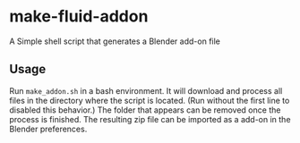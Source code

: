 # make-fluid-addon
A Simple shell script that generates a Blender add-on file

## Usage
Run `make_addon.sh` in a bash environment. It will download and process all files in the directory where the script is located. (Run without the first line to disabled this behavior.) The folder that appears can be removed once the process is finished. The resulting zip file can be imported as a add-on in the Blender preferences.
